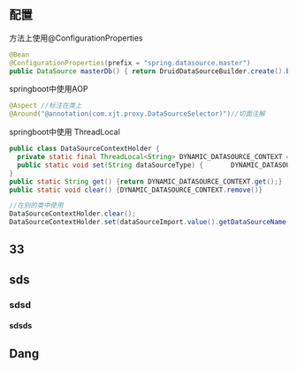 ## 配置

方法上使用@ConfigurationProperties

```java
@Bean
@ConfigurationProperties(prefix = "spring.datasource.master")
public DataSource masterDb() { return DruidDataSourceBuilder.create().build();}
```

springboot中使用AOP

```java
@Aspect //标注在类上
@Around("@annotation(com.xjt.proxy.DataSourceSelector)")//切面注解
```

springboot中使用 ThreadLocal

```java
public class DataSourceContextHolder {
  private static final ThreadLocal<String> DYNAMIC_DATASOURCE_CONTEXT = new ThreadLocal<>();
  public static void set(String dataSourceType) { 		DYNAMIC_DATASOURCE_CONTEXT.set(dataSourceType)};
}
public static String get() {return DYNAMIC_DATASOURCE_CONTEXT.get();}
public static void clear() {DYNAMIC_DATASOURCE_CONTEXT.remove()}

//在别的类中使用
DataSourceContextHolder.clear();
DataSourceContextHolder.set(dataSourceImport.value().getDataSourceName());
```



## 

## 33

## sds

### sdsd

#### sdsds







































## Dang